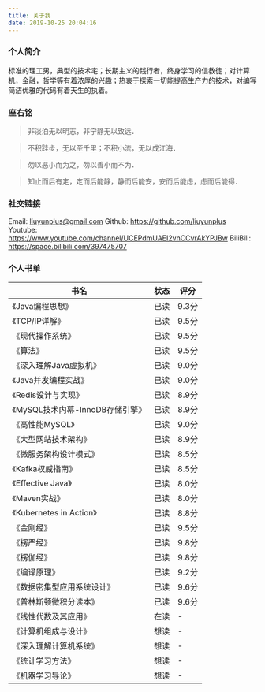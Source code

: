 ```yaml
---
title: 关于我
date: 2019-10-25 20:04:16
---
```

### 个人简介
标准的理工男，典型的技术宅；长期主义的践行者，终身学习的信教徒；对计算机，金融，哲学等有着浓厚的兴趣；热衷于探索一切能提高生产力的技术，对编写简洁优雅的代码有着天生的执着。

### 座右铭
> 非淡泊无以明志，非宁静无以致远．

> 不积跬步，无以至千里；不积小流，无以成江海．

> 勿以恶小而为之，勿以善小而不为．

> 知止而后有定，定而后能静，静而后能安，安而后能虑，虑而后能得．

### 社交链接
Email: liuyunplus@gmail.com
Github: https://github.com/liuyunplus
Youtube: https://www.youtube.com/channel/UCEPdmUAEI2vnCCvrAkYPJBw
BiliBili: https://space.bilibili.com/397475707

### 个人书单
| 书名                             | 状态 | 评分  |
| -------------------------------- | ---- | ----- |
| 《Java编程思想》                 | 已读 | 9.3分 |
| 《TCP/IP详解》                   | 已读 | 9.5分 |
| 《现代操作系统》                 | 已读 | 9.5分 |
| 《算法》                         | 已读 | 9.5分 |
| 《深入理解Java虚拟机》           | 已读 | 9.0分 |
| 《Java并发编程实战》             | 已读 | 9.0分 |
| 《Redis设计与实现》              | 已读 | 8.9分 |
| 《MySQL技术内幕-InnoDB存储引擎》 | 已读 | 8.9分 |
| 《高性能MySQL》                  | 已读 | 9.0分 |
| 《大型网站技术架构》             | 已读 | 8.9分 |
| 《微服务架构设计模式》           | 已读 | 8.5分 |
| 《Kafka权威指南》                | 已读 | 8.5分 |
| 《Effective Java》               | 已读 | 8.0分 |
| 《Maven实战》                    | 已读 | 8.0分 |
| 《Kubernetes in Action》         | 已读 | 8.8分 |
| 《金刚经》                       | 已读 | 9.5分 |
| 《楞严经》                       | 已读 | 9.8分 |
| 《楞伽经》                       | 已读 | 9.8分 |
| 《编译原理》                     | 已读 | 9.2分 |
| 《数据密集型应用系统设计》       | 已读 | 9.6分 |
| 《普林斯顿微积分读本》           | 已读 | 9.6分 |
| 《线性代数及其应用》             | 在读 | -     |
| 《计算机组成与设计》             | 想读 | -     |
| 《深入理解计算机系统》           | 想读 | -     |
| 《统计学习方法》                 | 想读 | -     |
| 《机器学习导论》                 | 想读 | -     |